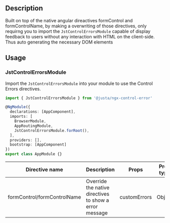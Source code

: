 ## Description

Built on top of the native angular direactives formControl and formControlName, by making a overwriting of those directives, only requirng you to import the `JstControlErrorsModule` capable of display feedback to users without any interaction with HTML on the client-side. Thus auto generating the necessary DOM elements


## Usage

### JstControlErrorsModule

Import the `JstControlErrorsModule` into your module to use the Control Errors directives.

```ts
import { JstControlErrorsModule } from '@justa/ngx-control-error'

@NgModule({
  declarations: [AppComponent],
  imports: [
    BrowserModule,
    AppRoutingModule,
    JstControlErrorsModule.forRoot(),
  ],
  providers: [],
  bootstrap: [AppComponent]
})
export class AppModule {}
```

| Directive name | Description | Props | Prop type |
| ------ | ------ | ----- | ---- |
| formControl/formControlName  | Override the native directives to show a error message | customErrors | Object |
